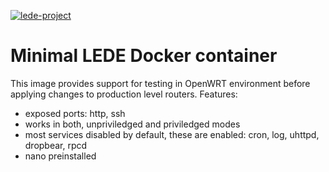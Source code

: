 [appurl]: https://lede-project.org
[![lede-project](https://openwrt.org/.styles/img/openwrt-logo.png)][appurl]

# Minimal LEDE Docker container
This image provides support for testing in OpenWRT environment before applying changes to production level routers.
Features:
 - exposed ports: http, ssh
 - works in both, unpriviledged and priviledged modes
 - most services disabled by default, these are enabled: cron, log, uhttpd, dropbear, rpcd
 - nano preinstalled
